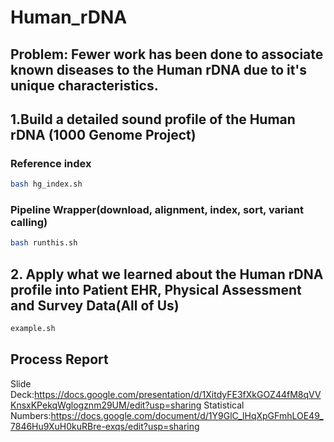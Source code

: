 # Human_rDNA
## Problem: Fewer work has been done to associate known diseases to the Human rDNA due to it's unique characteristics. 
## 1.Build a detailed sound profile of the Human rDNA (1000 Genome Project)
### Reference index
```sh
bash hg_index.sh
```
### Pipeline Wrapper(download, alignment, index, sort, variant calling)
```sh
bash runthis.sh
```
## 2. Apply what we learned about the Human rDNA profile into Patient EHR, Physical Assessment and Survey Data(All of Us)
```sh
example.sh
```
## Process Report
Slide Deck:https://docs.google.com/presentation/d/1XitdyFE3fXkGOZ44fM8qVVKnsxKPekqWglogznm29UM/edit?usp=sharing
Statistical Numbers:https://docs.google.com/document/d/1Y9GlC_lHqXpGFmhLOE49_7846Hu9XuH0kuRBre-exqs/edit?usp=sharing
